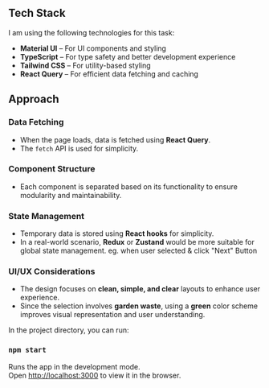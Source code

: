 ## Tech Stack
I am using the following technologies for this task:
- **Material UI** – For UI components and styling
- **TypeScript** – For type safety and better development experience
- **Tailwind CSS** – For utility-based styling
- **React Query** – For efficient data fetching and caching

## Approach

### Data Fetching
- When the page loads, data is fetched using **React Query**.
- The `fetch` API is used for simplicity.

### Component Structure
- Each component is separated based on its functionality to ensure modularity and maintainability.

### State Management
- Temporary data is stored using **React hooks** for simplicity.
- In a real-world scenario, **Redux** or **Zustand** would be more suitable for global state management. eg. when user selected & click "Next" Button

### UI/UX Considerations
- The design focuses on **clean, simple, and clear** layouts to enhance user experience.
- Since the selection involves **garden waste**, using a **green** color scheme improves visual representation and user understanding.

In the project directory, you can run:
### `npm start`
Runs the app in the development mode.\
Open [http://localhost:3000](http://localhost:3000) to view it in the browser.
